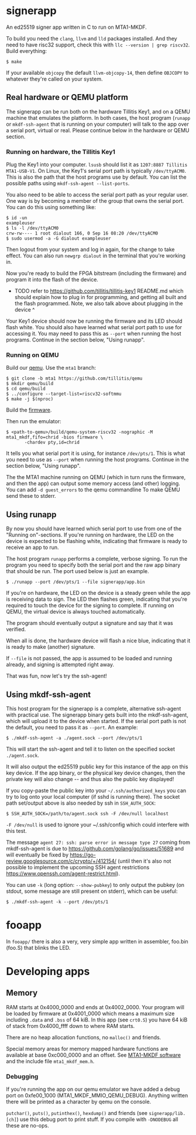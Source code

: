 # signerapp

An ed25519 signer app written in C to run on MTA1-MKDF.

To build you need the `clang`, `llvm` and `lld` packages installed. And they
need to have risc32 support, check this with `llc --version | grep riscv32`.
Build everything:

```
$ make
```

If your available `objcopy` the default `llvm-objcopy-14`, then define
`OBJCOPY` to whatever they're called on your system.

## Real hardware or QEMU platform

The signerapp can be run both on the hardware Tillitis Key1, and on a QEMU
machine that emulates the platform. In both cases, the host program (`runapp`
or `mkdf-ssh-agent` that is running on your computer) will talk to the app over
a serial port, virtual or real. Please continue below in the hardware or QEMU
section.

### Running on hardware, the Tillitis Key1

Plug the Key1 into your computer. `lsusb` should list it as `1207:8887 Tillitis
MTA1-USB-V1`. On Linux, the Key1's serial port path is typically
`/dev/ttyACM0`. This is also the path that the host programs use by default.
You can list the possible paths using `mkdf-ssh-agent --list-ports`.

You also need to be able to access the serial port path as your regular user.
One way is by becoming a member of the group that owns the serial port. You can
do this using something like:

```
$ id -un
exampleuser
$ ls -l /dev/ttyACM0
crw-rw---- 1 root dialout 166, 0 Sep 16 08:20 /dev/ttyACM0
$ sudo usermod -a -G dialout exampleuser
```

Then logout from your system and log in again, for the change to take effect.
You can also run `newgrp dialout` in the terminal that you're working in.

Now you're ready to build the FPGA bitstream (including the firmware) and
program it into the flash of the device.

- TODO refer to https://github.com/tillitis/tillitis-key1 README.md which
  should explain how to plug in for programming, and getting all built and the
  flash programmed. Note, we also talk above about plugging in the device ^

Your Key1 device should now be running the firmware and its LED should flash
white. You should also have learned what serial port path to use for accessing
it. You may need to pass this as `--port` when running the host programs.
Continue in the section below, "Using runapp".

### Running on QEMU

Build our [qemu](https://github.com/tillitis/qemu). Use the `mta1` branch:

```
$ git clone -b mta1 https://github.com/tillitis/qemu
$ mkdir qemu/build
$ cd qemu/build
$ ../configure --target-list=riscv32-softmmu
$ make -j $(nproc)
```

Build the [firmware](https://github.com/mullvad/mta1-mkdf-firmware-priv).

Then run the emulator:

```
$ <path-to-qemu>/build/qemu-system-riscv32 -nographic -M mta1_mkdf,fifo=chrid -bios firmware \
       -chardev pty,id=chrid
```

It tells you what serial port it is using, for instance `/dev/pts/1`. This is
what you need to use as `--port` when running the host programs. Continue in
the section below, "Using runapp".

The the MTA1 machine running on QEMU (which in turn runs the firmware, and then
the app) can output some memory access (and other) logging. You can add `-d
guest_errors` to the qemu commandline To make QEMU send these to stderr.

## Using runapp

By now you should have learned which serial port to use from one of the
"Running on"-sections. If you're running on hardware, the LED on the device is
expected to be flashing white, indicating that firmware is ready to receive an
app to run.

The host program `runapp` performs a complete, verbose signing. To run the
program you need to specify both the serial port and the raw app binary that
should be run. The port used below is just an example.

```
$ ./runapp --port /dev/pts/1 --file signerapp/app.bin
```

If you're on hardware, the LED on the device is a steady green while the app is
receiving data to sign. The LED then flashes green, indicating that you're
required to touch the device for the signing to complete. If running on QEMU,
the virtual device is always touched automatically.

The program should eventually output a signature and say that it was verified.

When all is done, the hardware device will flash a nice blue, indicating that
it is ready to make (another) signature.

If `--file` is not passed, the app is assumed to be loaded and running already,
and signing is attempted right away.

That was fun, now let's try the ssh-agent!

## Using mkdf-ssh-agent

This host program for the signerapp is a complete, alternative ssh-agent with
practical use. The signerapp binary gets built into the mkdf-ssh-agent, which
will upload it to the device when started. If the serial port path is not the
default, you need to pass it as `--port`. An example:

```
$ ./mkdf-ssh-agent -a ./agent.sock --port /dev/pts/1
```

This will start the ssh-agent and tell it to listen on the specified socket
`./agent.sock`.

It will also output the ed25519 public key for this instance of the app on this
key device. If the app binary, or the physical key device changes, then the
private key will also change -- and thus also the public key displayed!

If you copy-paste the public key into your `~/.ssh/authorized_keys` you can try
to log onto your local computer (if sshd is running there). The socket path
set/output above is also needed by ssh in `SSH_AUTH_SOCK`:

```
$ SSH_AUTH_SOCK=/path/to/agent.sock ssh -F /dev/null localhost
```

`-F /dev/null` is used to ignore your ~/.ssh/config which could interfere with
this test.

The message `agent 27: ssh: parse error in message type 27` coming from
mkdf-ssh-agent is due to https://github.com/golang/go/issues/51689 and will
eventually be fixed by https://go-review.googlesource.com/c/crypto/+/412154/
(until then it's also not possible to implement the upcoming SSH agent
restrictions https://www.openssh.com/agent-restrict.html).

You can use `-k` (long option: `--show-pubkey`) to only output the pubkey (on
stdout, some message are still present on stderr), which can be useful:

```
$ ./mkdf-ssh-agent -k --port /dev/pts/1
```

# fooapp

In `fooapp/` there is also a very, very simple app written in assembler,
foo.bin (foo.S) that blinks the LED.

# Developing apps

## Memory

RAM starts at 0x4000\_0000 and ends at 0x4002\_0000. Your program
will be loaded by firmware at 0x4001\_0000 which means a maximum size
including `.data` and `.bss` of 64 kiB. In this app (see `crt0.S`) you
have 64 kiB of stack from 0x4000\_ffff down to where RAM starts.

There are no heap allocation functions, no `malloc()` and friends.

Special memory areas for memory mapped hardware functions are
available at base 0xc000\_0000 and an offset. See [MTA1-MKDF
software](https://github.com/mullvad/mta1_mkdf/blob/main/doc/system_description/software.md)
and the include file `mta1_mkdf_mem.h`.

### Debugging

If you're running the app on our qemu emulator we have added a debug
port on 0xfe00\_1000 (MTA1_MKDF_MMIO_QEMU_DEBUG). Anything written
there will be printed as a character by qemu on the console.

`putchar()`, `puts()`, `putinthex()`, `hexdump()` and friends (see
`signerapp/lib.[ch]`) use this debug port to print stuff. If you compile
with `-DNODEBUG` all these are no-ops.

